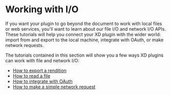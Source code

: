 # Working with I/O

If you want your plugin to go beyond the document to work with local files or web services, you'll want to learn about our file I/O and network I/O APIs. These tutorials will help you connect your XD plugin with the wider world: import from and export to the local machine, integrate with OAuth, or make network requests.

The tutorials contained in this section will show you a few ways XD plugins can work with file and network I/O:

- [How to export a rendition](/develop/tutorials/how-to-export-a-rendition/)
- [How to read a file](/develop/tutorials/how-to-read-a-file/)
- [How to integrate with OAuth](/develop/tutorials/how-to-integrate-with-OAuth/)
- [How to make a simple network request](/develop/tutorials/how-to-make-network-requests/)
<!-- * [How to use WebSockets](./how-to-use-websockets/index/) -->
